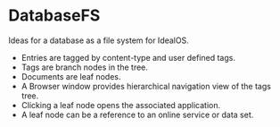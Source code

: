 # DatabaseFS
Ideas for a database as a file system for IdealOS.

- Entries are tagged by content-type and user defined tags.
- Tags are branch nodes in the tree.
- Documents are leaf nodes.
- A Browser window provides hierarchical navigation view of the tags tree.
- Clicking a leaf node opens the associated application.
- A leaf node can be a reference to an online service or data set.

